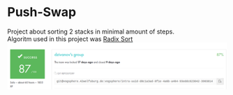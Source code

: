 # Push-Swap

Project about sorting 2 stacks in minimal amount of steps.  
Algoritm used in this project was [Radix Sort](https://en.wikipedia.org/wiki/Radix_sort)
**![push_swap_mark](https://github.com/dejanzivanov/Push-Swap/blob/master/push_swap.png)**
